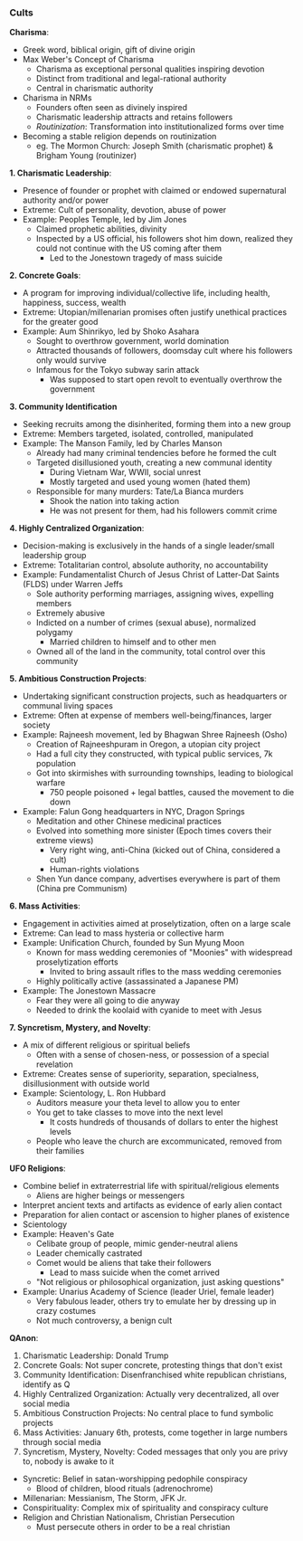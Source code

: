 ### Cults
**Charisma**:
 - Greek word, biblical origin, gift of divine origin
 - Max Weber's Concept of Charisma
	 - Charisma as exceptional personal qualities inspiring devotion
	 - Distinct from traditional and legal-rational authority
	 - Central in charismatic authority
 - Charisma in NRMs
	 - Founders often seen as divinely inspired
	 - Charismatic leadership attracts and retains followers
	 - *Routinization*: Transformation into institutionalized forms over time
 - Becoming a stable religion depends on routinization
	 - eg. The Mormon Church: Joseph Smith (charismatic prophet) & Brigham Young (routinizer)

**1. Charismatic Leadership**:
 - Presence of founder or prophet with claimed or endowed supernatural authority and/or power
 - Extreme: Cult of personality, devotion, abuse of power
 - Example: Peoples Temple, led by Jim Jones
	 - Claimed prophetic abilities, divinity
	 - Inspected by a US official, his followers shot him down, realized they could not continue with the US coming after them
		 - Led to the Jonestown tragedy of mass suicide

**2. Concrete Goals**:
 - A program for improving individual/collective life, including health, happiness, success, wealth
 - Extreme: Utopian/millenarian promises often justify unethical practices for the greater good
 - Example: Aum Shinrikyo, led by Shoko Asahara
	 - Sought to overthrow government, world domination
	 - Attracted thousands of followers, doomsday cult where his followers only would survive
	 - Infamous for the Tokyo subway sarin attack
		 - Was supposed to start open revolt to eventually overthrow the government

**3. Community Identification**
 - Seeking recruits among the disinherited, forming them into a new group
 - Extreme: Members targeted, isolated, controlled, manipulated
 - Example: The Manson Family, led by Charles Manson
	 - Already had many criminal tendencies before he formed the cult
	 - Targeted disillusioned youth, creating a new communal identity
		 - During Vietnam War, WWII, social unrest
		 - Mostly targeted and used young women (hated them)
	 - Responsible for many murders: Tate/La Bianca murders
		 - Shook the nation into taking action
		 - He was not present for them, had his followers commit crime

**4. Highly Centralized Organization**:
 - Decision-making is exclusively in the hands of a single leader/small leadership group
 - Extreme: Totalitarian control, absolute authority, no accountability
 - Example: Fundamentalist Church of Jesus Christ of Latter-Dat Saints (FLDS) under Warren Jeffs
	 - Sole authority performing marriages, assigning wives, expelling members
	 - Extremely abusive
	 - Indicted on a number of crimes (sexual abuse), normalized polygamy
		 - Married children to himself and to other men
	 - Owned all of the land in the community, total control over this community

**5. Ambitious Construction Projects**:
 - Undertaking significant construction projects, such as headquarters or communal living spaces
 - Extreme: Often at expense of members well-being/finances, larger society
 - Example: Rajneesh movement, led by Bhagwan Shree Rajneesh (Osho)
	 - Creation of Rajneeshpuram in Oregon, a utopian city project
	 - Had a full city they constructed, with typical public services, 7k population
	 - Got into skirmishes with surrounding townships, leading to biological warfare
		 - 750 people poisoned + legal battles, caused the movement to die down
 - Example: Falun Gong headquarters in NYC, Dragon Springs
	 - Meditation and other Chinese medicinal practices
	 - Evolved into something more sinister (Epoch times covers their extreme views)
		 - Very right wing, anti-China (kicked out of China, considered a cult)
		 - Human-rights violations
	 - Shen Yun dance company, advertises everywhere is part of them (China pre Communism)

**6. Mass Activities**:
 - Engagement in activities aimed at proselytization, often on a large scale
 - Extreme: Can lead to mass hysteria or collective harm
 - Example: Unification Church, founded by Sun Myung Moon
	 - Known for mass wedding ceremonies of "Moonies" with widespread proselytization efforts
		 - Invited to bring assault rifles to the mass wedding ceremonies
	 - Highly politically active (assassinated a Japanese PM)
 - Example: The Jonestown Massacre
	 - Fear they were all going to die anyway
	 - Needed to drink the koolaid with cyanide to meet with Jesus

**7. Syncretism, Mystery, and Novelty**:
 - A mix of different religious or spiritual beliefs
	 - Often with a sense of chosen-ness, or possession of a special revelation
 - Extreme: Creates sense of superiority, separation, specialness, disillusionment with outside world
 - Example: Scientology, L. Ron Hubbard
	 - Auditors measure your theta level to allow you to enter
	 - You get to take classes to move into the next level
		 - It costs hundreds of thousands of dollars to enter the highest levels
	 - People who leave the church are excommunicated, removed from their families

**UFO Religions**:
 - Combine belief in extraterrestrial life with spiritual/religious elements
	 - Aliens are higher beings or messengers
 - Interpret ancient texts and artifacts as evidence of early alien contact
 - Preparation for alien contact or ascension to higher planes of existence
 - Scientology
 - Example: Heaven's Gate
	 - Celibate group of people, mimic gender-neutral aliens
	 - Leader chemically castrated
	 - Comet would be aliens that take their followers
		 - Lead to mass suicide when the comet arrived
	 - "Not religious or philosophical organization, just asking questions"
 - Example: Unarius Academy of Science (leader Uriel, female leader)
	 - Very fabulous leader, others try to emulate her by dressing up in crazy costumes
	 - Not much controversy, a benign cult

**QAnon**:
 1. Charismatic Leadership: Donald Trump
 2. Concrete Goals: Not super concrete, protesting things that don't exist
 3. Community Identification: Disenfranchised white republican christians, identify as Q
 4. Highly Centralized Organization: Actually very decentralized, all over social media
 5. Ambitious Construction Projects: No central place to fund symbolic projects
 6. Mass Activities: January 6th, protests, come together in large numbers through social media
 7. Syncretism, Mystery, Novelty: Coded messages that only you are privy to, nobody is awake to it
 - Syncretic: Belief in satan-worshipping pedophile conspiracy
	 - Blood of children, blood rituals (adrenochrome)
 - Millenarian: Messianism, The Storm, JFK Jr.
 - Conspirituality: Complex mix of spirituality and conspiracy culture
 - Religion and Christian Nationalism, Christian Persecution
	 - Must persecute others in order to be a real christian
